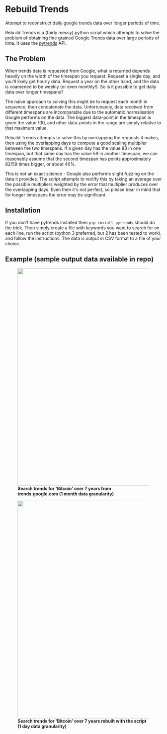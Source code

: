 Rebuild Trends
====

Attempt to reconstruct daily google trends data over longer periods of time.

Rebuild Trends is a (fairly messy) python script which attempts to solve the problem of obtaining fine grained Google Trends data over large periods of time. It uses the [pytrends](https://github.com/GeneralMills/pytrends) API.

The Problem
----------------------------------------

 When trends data is requested from Google, what is returned depends heavily on the width of the timespan you request. Request a single day, and you'll likely get hourly data. Request a year on the other hand, and the data is coarsened to be weekly (or even monthly!). So is it possible to get daily data over longer timespans?

 The naïve approach to solving this might be to request each month in sequence, then concatenate the data. Unfortunately, data received from different timespans are incomparable due to the automatic normalisation Google performs on the data. The biggest data-point in the timespan is given the value 100, and other data-points in the range are simply relative to that maximum value.
 
 Rebuild Trends attempts to solve this by overlapping the requests it makes, then using the overlapping days to compute a good scaling multiplier between the two timespans. If a given day has the value 83 in one timespan, but that same day has the value 59 in another timespan, we can reasonably assume that the second timespan has points approximately 82/59 times bigger, or about 40%.
 
 This is not an exact science - Google also performs slight fuzzing on the data it provides. The script attempts to rectify this by taking an average over the possible multipliers weighted by the error that multiplier produces over the overlapping days. Even then it's not perfect, so please bear in mind that for longer timespans the error may be significant.
 
Installation
----------------------------------------

 If you don't have pytrends installed then `pip install pytrends` should do the trick. Then simply create a file with keywords you want to search for on each line, run the script (python 3 preferred, but 2 has been tested to work), and follow the instructions. The data is output in CSV format to a file of your choice.
 
Example (sample output data available in repo)
----------------------------------------

<figure>
 <img width="700" src="https://i.imgur.com/XDAKFjx.png" />
 <figcaption><b>Search trends for 'Bitcoin' over 7 years from trends.google.com (1 month data granularity)</b></figcaption>
</figure>

<p></p>

<figure>
 <img width="700" src="https://i.imgur.com/XgdGbnA.png" />
 <figcaption><b>Search trends for 'Bitcoin' over 7 years rebuilt with the script (1 day data granularity)</b></figcaption>
</figure>
